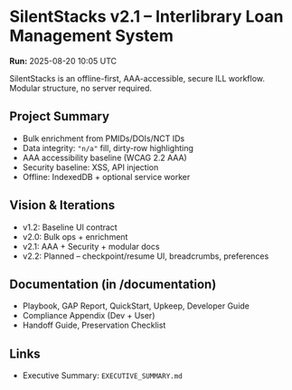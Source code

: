 # SilentStacks v2.1 – Interlibrary Loan Management System
**Run:** 2025-08-20 10:05 UTC

SilentStacks is an offline-first, AAA-accessible, secure ILL workflow. Modular structure, no server required.

## Project Summary
- Bulk enrichment from PMIDs/DOIs/NCT IDs
- Data integrity: `"n/a"` fill, dirty-row highlighting
- AAA accessibility baseline (WCAG 2.2 AAA)
- Security baseline: XSS, API injection
- Offline: IndexedDB + optional service worker

## Vision & Iterations
- v1.2: Baseline UI contract
- v2.0: Bulk ops + enrichment
- v2.1: AAA + Security + modular docs
- v2.2: Planned – checkpoint/resume UI, breadcrumbs, preferences

## Documentation (in /documentation)
- Playbook, GAP Report, QuickStart, Upkeep, Developer Guide
- Compliance Appendix (Dev + User)
- Handoff Guide, Preservation Checklist

## Links
- Executive Summary: `EXECUTIVE_SUMMARY.md`
